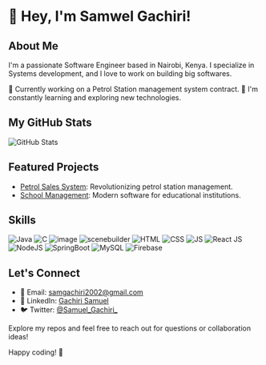 # 👋 Hey, I'm Samwel Gachiri!

## About Me
I'm a passionate Software Engineer based in Nairobi, Kenya. I specialize in Systems development, and I love to work on building big softwares.

💼 Currently working on a Petrol Station management system contract.
🌱 I'm constantly learning and exploring new technologies.

## My GitHub Stats

![GitHub Stats](https://github-readme-stats.vercel.app/api?username=samwel-gachiri&show_icons=true&count_private=true&hide=contribs,prs&theme=radical)

## Featured Projects

- [Petrol Sales System](https://github.com/samwel-gachiri/petrol-sales-system): Revolutionizing petrol station management.
- [School Management](https://github.com/samwel-gachiri/school-project): Modern software for educational institutions.

## Skills

![Java](https://img.icons8.com/color/48/000000/java-coffee-cup-logo.png) ![C](https://img.icons8.com/color/48/000000/c-programming.png) ![image](https://github.com/samwel-gachiri/samwel-gachiri/assets/107980554/57c00bcc-6fd8-4096-8d0c-891e82d8e7f9)
![scenebuilder](https://github.com/samwel-gachiri/samwel-gachiri/assets/107980554/59c70804-613e-4e72-8d44-ca5cf162008b) ![HTML](https://img.icons8.com/color/48/000000/html-5.png) ![CSS](https://img.icons8.com/color/48/000000/css3.png) ![JS](https://img.icons8.com/color/48/000000/javascript.png) ![React JS](https://github.com/samwel-gachiri/samwel-gachiri/assets/107980554/1608606a-7e38-417e-b4fa-442bb50cab10)![NodeJS](https://img.icons8.com/color/48/000000/nodejs.png) ![SpringBoot](https://img.icons8.com/color/48/000000/spring-logo.png) ![MySQL](https://img.icons8.com/color/48/000000/mysql.png) ![Firebase](https://img.icons8.com/color/48/000000/firebase.png)

## Let's Connect

- 📧 Email: [samgachiri2002@gmail.com](mailto:samgachiri2002@gmail.com)
- 💬 LinkedIn: [Gachiri Samuel](https://www.linkedin.com/in/gachiri-samuel-a52258248)
- 🐦 Twitter: [@Samuel_Gachiri_](https://twitter.com/Samuel_Gachiri_)

Explore my repos and feel free to reach out for questions or collaboration ideas!

Happy coding! 🚀

